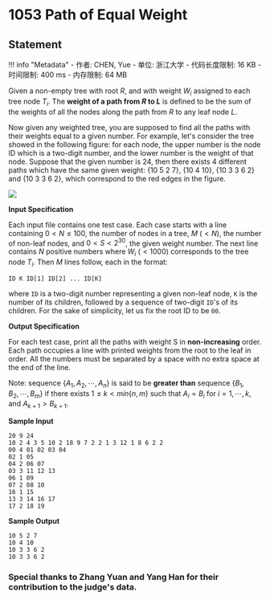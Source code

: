
# 1053 Path of Equal Weight

## Statement

!!! info "Metadata"
    - 作者: CHEN, Yue
    - 单位: 浙江大学
    - 代码长度限制: 16 KB
    - 时间限制: 400 ms
    - 内存限制: 64 MB

Given a non-empty tree with root $R$, and with weight $W_i$ assigned to each tree node $T_i$.  The **weight of a path from $R$ to $L$** is defined to be the sum of the weights of all the nodes along the path from $R$ to any leaf node $L$.

Now given any weighted tree, you are supposed to find all the paths with their weights equal to a given number.  For example, let's consider the tree showed in the following figure: for each node, the upper number is the node ID which is a two-digit number, and the lower number is the weight of that node.  Suppose that the given number is 24, then there exists 4 different paths which have the same given weight: {10 5 2 7}, {10 4 10}, {10 3 3 6 2} and {10 3 3 6 2}, which correspond to the red edges in the figure.


![](~/212)

**Input Specification**

Each input file contains one test case.  Each case starts with a line containing $0 < N \le 100$, the number of nodes in a tree, $M$ ($< N$), the number of non-leaf nodes, and $0 < S < 2^{30}$, the given weight number. The next line contains $N$ positive numbers where $W_i$ ($<1000$) corresponds to the tree node $T_i$.  Then $M$ lines follow, each in the format:

```
ID K ID[1] ID[2] ... ID[K]
```

where `ID` is a two-digit number representing a given non-leaf node, `K` is the number of its children, followed by a sequence of two-digit `ID`'s of its children. For the sake of simplicity, let us fix the root ID to be `00`.

**Output Specification**

For each test case, print all the paths with weight S in **non-increasing** order.  Each path occupies a line with printed weights from the root to the leaf in order.  All the numbers must be separated by a space with no extra space at the end of the line.

Note: sequence $\{A_1, A_2, \cdots , A_n\}$ is said to be **greater than** sequence $\{B_1, B_2, \cdots , B_m\}$ if there exists $1 \le k < min\{n, m\}$ such that $A_i = B_i$ for $i=1, \cdots , k$, and $A_{k+1} > B_{k+1}$.

**Sample Input**
```plaintext
20 9 24
10 2 4 3 5 10 2 18 9 7 2 2 1 3 12 1 8 6 2 2
00 4 01 02 03 04
02 1 05
04 2 06 07
03 3 11 12 13
06 1 09
07 2 08 10
16 1 15
13 3 14 16 17
17 2 18 19
```

**Sample Output**
```plaintext
10 5 2 7
10 4 10
10 3 3 6 2
10 3 3 6 2
```

### Special thanks to Zhang Yuan and Yang Han for their contribution to the judge's data.
